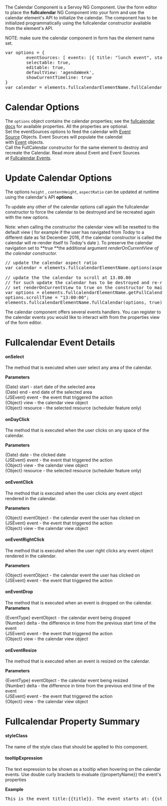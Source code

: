 The Calendar Component is a Servoy NG Component. Use the form editor to place the **fullcalendar** NG Component into your form and use the calendar element's API to initialize the calendar. The component has to be initialized programmatically using the fullcalendar constructor available from the element's API.

NOTE: make sure the calendar component in form has the element name set.

<div class="code panel pdl" style="border-width: 1px;">

<div class="codeContent panelContent pdl">

<pre class="syntaxhighlighter-pre" data-syntaxhighlighter-params="brush: jscript; gutter: false; theme: Eclipse" data-theme="Eclipse">var options = {
        eventSources: [ events: [{ title: "lunch event", start: new Date() }]],
		selectable: true,
		editable: true,
		defaultView: 'agendaWeek',
		showCurrentTimeline: true
}
var calendar = elements.fullcalendarElementName.fullCalendar(options);</pre>

</div>

</div>

# Calendar Options

The `options` object contains the calendar properties; see the [fullcalendar docs](http://fullcalendar.io/docs/) for available properties. All the properties are optional.  
Set the eventSources options to feed the calendar with [Event Source](http://fullcalendar.io/docs/event_data/Event_Source_Object/) Objects. Event Sources will populate the calendat with [Event](http://fullcalendar.io/docs/event_data/Event_Object/) objects.  
Call the FullCalendar constructor for the same element to destroy and recreate the Calendar.
Read more about Event and Event Sources at [Fullcalendar Events](https://wiki.servoy.com/display/WEB/Fullcalendar+Events).

# Update Calendar Options

The options `height` , `contentHeight`, `aspectRatio` can be updated at runtime using the calendar's API **options**.

To update any other of the calendar options call again the fullcalendar constructor to force the calendar to be destroyed and be recreated again with the new options.

Note: when calling the constructor the calendar view will be resetted to the default view ( for example if the user has navigated from _Today_ to a different date as 1st December 2016, if the calendar constructor is called the calendar will re-render itself to _Today_'s date ). To preserve the calendar navigation set to **true **the additional argument _renderOnCurrentView _of the calendar constructor_._

<div class="code panel pdl" style="border-width: 1px;">

<div class="codeContent panelContent pdl">

<pre class="syntaxhighlighter-pre" data-syntaxhighlighter-params="brush: jscript; gutter: false; theme: Eclipse" data-theme="Eclipse">// update the calendar aspect ratio
var calendar = elements.fullcalendarElementName.options(aspectRatio, 2);

// update the the calendar to scroll at 13.00.00
// for such update the calendar has to be destroyed and re-rendered again
// set renderOnCurrentView to true on the constructor to maintain the navigation date and view
var options = elements.fullcalendarElementName.getFullCalendarOptions();
options.scrollTime = "13:00:00";
elements.fullcalendarElementName.fullCalendar(options, true);</pre>

</div>

</div>

The calendar component offers several events handlers. You can register to the calendar events you would like to interact with from the properties view of the form editor.

# Fullcalendar Event Details

#### onSelect

<div class="sIndent">The method that is executed when user select any area of the calendar.</div>

**Parameters**

{Date} start - start date of the selected area  
{Date} end - end date of the selected area  
{JSEvent} event - the event that triggered the action  
{Object} view - the calendar view object  
{Object} resource - the selected resource (scheduler feature only)

#### onDayClick

<div class="sIndent">The method that is executed when the user clicks on any space of the calendar.</div>

**Parameters**

{Date} date - the clicked date  
{JSEvent} event - the event that triggered the action  
{Object} view - the calendar view object  
{Object} resource - the selected resource (scheduler feature only)

#### onEventClick

<div class="sIndent">The method that is executed when the user clicks any event object rendered in the calendar.</div>

**Parameters**

{Object} eventObject - the calendar event the user has clicked on  
{JSEvent} event - the event that triggered the action  
{Object} view - the calendar view object

#### onEventRightClick

The method that is executed when the user right clicks any event object rendered in the calendar.

**Parameters**

{Object} eventObject - the calendar event the user has clicked on  
{JSEvent} event - the event that triggered the action

#### onEventDrop

The method that is executed when an event is dropped on the calendar.
**Parameters**

{EventType} eventObject - the calendar event being dropped  
{Number} delta - the difference in time from the previous start time of the event  
{JSEvent} event - the event that triggered the action  
{Object} view - the calendar view object

#### onEventResize

<div class="sIndent">The method that is executed when an event is resized on the calendar.</div>

**Parameters**

{EventType} eventObject - the calendar event being resized  
{Number} delta - the difference in time from the previous end time of the event  
{JSEvent} event - the event that triggered the action  
{Object} view - the calendar view object

# Fullcalendar Property Summary

#### styleClass

The name of the style class that should be applied to this component.

#### tooltipExpression

The text expression to be shown as a tooltip when hovering on the calendar events. Use double curly brackets to evaluate {{propertyName}} the event's properties

**Example**

<pre>
This is the event title:{{title}}. The event starts at: {{start}}. Description: {{data.description}} 
</pre>
